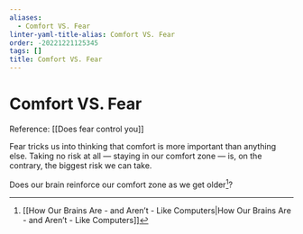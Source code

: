 ```yaml
---
aliases:
  - Comfort VS. Fear
linter-yaml-title-alias: Comfort VS. Fear
order: -20221221125345
tags: []
title: Comfort VS. Fear
---
```


# Comfort VS. Fear

Reference: [[Does fear control you]]

Fear tricks us into thinking that comfort is more important than anything else. Taking no risk at all — staying in our comfort zone — is, on the contrary, the biggest risk we can take.

Does our brain reinforce our comfort zone as we get older[^1]?

[^1]: [[How Our Brains Are - and Aren’t - Like Computers|How Our Brains Are - and Aren’t - Like Computers]]